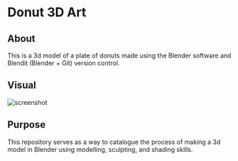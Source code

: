 # Donut 3D Art

## About
This is a 3d model of a plate of donuts made using the Blender software and Blendit (Blender + Git) version control.

## Visual
![screenshot](images/Donut_Image.png)

## Purpose
This repository serves as a way to catalogue the process of making a
3d model in Blender using modelling, sculpting, and shading skills.
